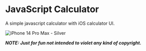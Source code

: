 # JavaScript Calculator
A simple javascript calculator with iOS calculator UI.

![iPhone 14 Pro Max - Silver](https://github.com/dilpreetsinghaulakh/calculator/assets/77715510/626f9150-835c-4dc3-815d-34ae0a3110c0)

_**NOTE: Just for fun not intended to violet any kind of copyright.**_
